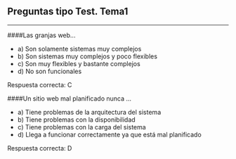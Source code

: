 ## Preguntas tipo Test. Tema1
________________________________________________________________________________________
####Las granjas web...

* a) Son solamente sistemas muy complejos
* b) Son sistemas muy complejos y poco flexibles
* c) Son muy flexibles y bastante complejos
* d) No son funcionales

Respuesta correcta: C

####Un sitio web mal planificado nunca ...

* a) Tiene problemas de la arquitectura del sistema
* b) Tiene problemas con la disponibilidad
* c) Tiene problemas con la carga del sistema
* d) Llega a funcionar correctamente ya que está mal planificado

Respuesta correcta: D